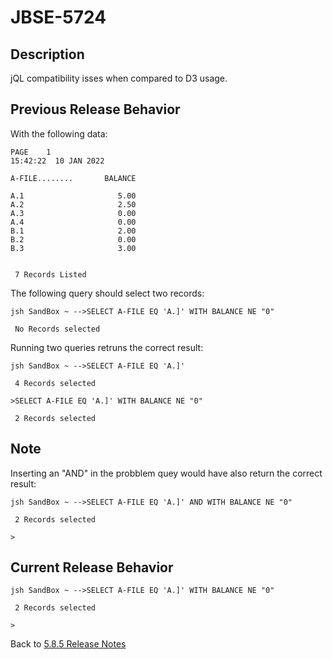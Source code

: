 # JBSE-5724

<PageHeader />

## Description 

jQL compatibility isses when compared to D3 usage.

## Previous Release Behavior

With the following data:

```text
PAGE    1                                                                                                15:42:22  10 JAN 2022

A-FILE........       BALANCE

A.1                     5.00
A.2                     2.50
A.3                     0.00
A.4                     0.00
B.1                     2.00
B.2                     0.00
B.3                     3.00


 7 Records Listed
```

The following query should select two records:

```text
jsh SandBox ~ -->SELECT A-FILE EQ 'A.]' WITH BALANCE NE "0"

 No Records selected
```

Running two queries retruns the correct result:

```text
jsh SandBox ~ -->SELECT A-FILE EQ 'A.]'

 4 Records selected

>SELECT A-FILE EQ 'A.]' WITH BALANCE NE "0"

 2 Records selected

```

## Note

Inserting an "AND" in the probblem quey would have also return the correct result:

```text
jsh SandBox ~ -->SELECT A-FILE EQ 'A.]' AND WITH BALANCE NE "0"

 2 Records selected

>
```

## Current Release Behavior

```
jsh SandBox ~ -->SELECT A-FILE EQ 'A.]' WITH BALANCE NE "0"

 2 Records selected

>
```

Back to [5.8.5 Release Notes](./../README.md)

<PageFooter />
